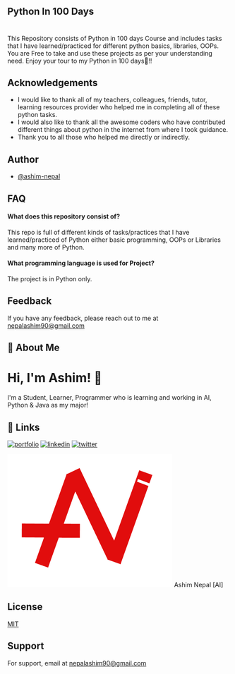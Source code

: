 ## Python In 100 Days
# 

This Repository consists of Python in 100 days Course and includes tasks that I have learned/practiced for different python basics, libraries, OOPs. You are Free to take and use these projects as per your understanding need. Enjoy your tour to my Python in 100 days🌾!!


## Acknowledgements

- I would like to thank all of my teachers, colleagues, friends, tutor, learning resources provider who helped me in completing all of these python tasks.
- I would also like to thank all the awesome coders who have contributed different things about python in the internet from where I took guidance.
- Thank you to all those who helped me directly or indirectly.  


## Author

- [@ashim-nepal](https://www.github.com/ashim-nepal)

## FAQ

#### What does this repository consist of?

This repo is full of different kinds of tasks/practices that I have learned/practiced of Python either basic programming, OOPs or Libraries and many more of Python.


#### What programming language is used for Project?

The project is in Python only.

## Feedback

If you have any feedback, please reach out to me at nepalashim90@gmail.com


## 🚀 About Me
# Hi, I'm Ashim! 👋
I'm a Student, Learner, Programmer who is learning and working in AI, Python & Java as my major!



## 🔗 Links
[![portfolio](https://img.shields.io/badge/my_portfolio-000?style=for-the-badge&logo=ko-fi&logoColor=white)](https://ashimnepal.com.np/)
[![linkedin](https://img.shields.io/badge/linkedin-0A66C2?style=for-the-badge&logo=linkedin&logoColor=white)](https://www.linkedin.com/in/ashim-nepal)
[![twitter](https://img.shields.io/badge/twitter-1DA1F2?style=for-the-badge&logo=twitter&logoColor=white)](https://twitter.com/asnp_ash)

![Logo](https://github.com/ashim-nepal/images/blob/main/logoNewNobg.png?raw=true)
Ashim Nepal [AI]

## License

[MIT](https://choosealicense.com/licenses/mit/)

## Support

For support, email at nepalashim90@gmail.com
